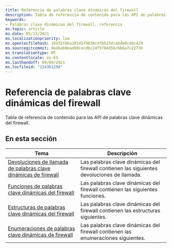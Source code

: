 ```yaml
---
title: Referencia de palabras clave dinámicas del firewall
description: Tabla de referencia de contenido para las API de palabras clave dinámicas del firewall.
keywords:
- Palabras clave dinámicas del firewall, referencia
ms.topic: article
ms.date: 05/13/2021
ms.localizationpriority: low
ms.openlocfilehash: 16435f6ba20145f9030c4fb523dca6de0cd0c429
ms.sourcegitcommit: 9eebab0ead09cecdbc24f5f84d56c8b6a7c22736
ms.translationtype: MT
ms.contentlocale: es-ES
ms.lasthandoff: 09/09/2021
ms.locfileid: "124361298"
---
```

# <a name="firewall-dynamic-keywords-reference"></a>Referencia de palabras clave dinámicas del firewall

Tabla de referencia de contenido para las API de palabras clave dinámicas del firewall.

## <a name="in-this-section"></a>En esta sección

| Tema | Descripción  |
| - | - |
| [Devoluciones de llamada de palabras clave dinámicas de firewall](firewall-dynamic-keywords-callbacks.md) | Las palabras clave dinámicas del firewall contienen las siguientes devoluciones de llamada. |
| [Funciones de palabras clave dinámicas del firewall](firewall-dynamic-keywords-functions.md) | Las palabras clave dinámicas del firewall contienen las siguientes funciones. |
| [Estructuras de palabras clave dinámicas del firewall](firewall-dynamic-keywords-structures.md) | Las palabras clave dinámicas del firewall contienen las estructuras siguientes. |
| [Enumeraciones de palabras clave dinámicas de firewall](firewall-dynamic-keywords-enumerations.md) | Las palabras clave dinámicas del firewall contienen las enumeraciones siguientes. |
